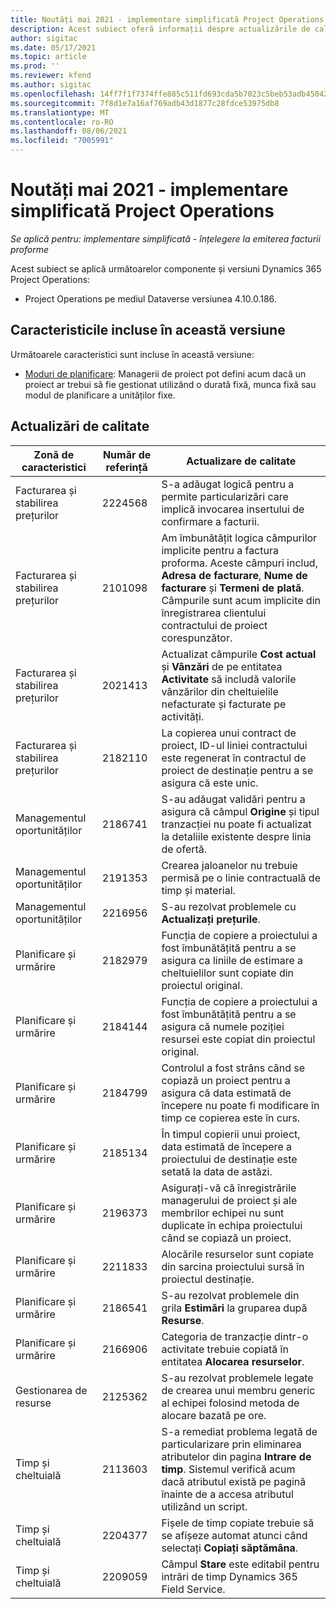 ```yaml
---
title: Noutăți mai 2021 - implementare simplificată Project Operations
description: Acest subiect oferă informații despre actualizările de calitate disponibile în versiunea din mai 2021 a implementării simplificate Project Operations.
author: sigitac
ms.date: 05/17/2021
ms.topic: article
ms.prod: ''
ms.reviewer: kfend
ms.author: sigitac
ms.openlocfilehash: 14ff7f1f7374ffe885c511fd693cda5b7023c5beb53adb45042ddda1e932c93d
ms.sourcegitcommit: 7f8d1e7a16af769adb43d1877c28fdce53975db8
ms.translationtype: MT
ms.contentlocale: ro-RO
ms.lasthandoff: 08/06/2021
ms.locfileid: "7005991"
---
```

# <a name="whats-new-may-2021---project-operations-lite-deployment"></a>Noutăți mai 2021 - implementare simplificată Project Operations

_Se aplică pentru: implementare simplificată - înțelegere la emiterea facturii proforme_

Acest subiect se aplică următoarelor componente și versiuni Dynamics 365 Project Operations:

   - Project Operations pe mediul Dataverse versiunea 4.10.0.186.

## <a name="features-included-in-this-release"></a>Caracteristicile incluse în această versiune

Următoarele caracteristici sunt incluse în această versiune:

- [Moduri de planificare](../../project-management/scheduling-modes.md): Managerii de proiect pot defini acum dacă un proiect ar trebui să fie gestionat utilizând o durată fixă, munca fixă sau modul de planificare a unităților fixe.

## <a name="quality-updates"></a>Actualizări de calitate

| **Zonă de caracteristici** | **Număr de referință** | **Actualizare de calitate** |
| --- | --- | --- |
| Facturarea și stabilirea prețurilor | 2224568 | S-a adăugat logică pentru a permite particularizări care implică invocarea insertului de confirmare a facturii. |
| Facturarea și stabilirea prețurilor | 2101098 | Am îmbunătățit logica câmpurilor implicite pentru a factura proforma. Aceste câmpuri includ, **Adresa de facturare**, **Nume de facturare** și **Termeni de plată**. Câmpurile sunt acum implicite din înregistrarea clientului contractului de proiect corespunzător. |
| Facturarea și stabilirea prețurilor | 2021413 | Actualizat câmpurile **Cost actual** și **Vânzări** de pe entitatea **Activitate** să includă valorile vânzărilor din cheltuielile nefacturate și facturate pe activități. |
| Facturarea și stabilirea prețurilor | 2182110 | La copierea unui contract de proiect, ID-ul liniei contractului este regenerat în contractul de proiect de destinație pentru a se asigura că este unic. |
| Managementul oportunităților | 2186741 | S-au adăugat validări pentru a asigura că câmpul **Origine** și tipul tranzacției nu poate fi actualizat la detaliile existente despre linia de ofertă. |
| Managementul oportunităților | 2191353 | Crearea jaloanelor nu trebuie permisă pe o linie contractuală de timp și material. |
| Managementul oportunităților | 2216956 | S-au rezolvat problemele cu **Actualizați prețurile**. |
| Planificare și urmărire | 2182979 | Funcția de copiere a proiectului a fost îmbunătățită pentru a se asigura ca liniile de estimare a cheltuielilor sunt copiate din proiectul original. |
| Planificare și urmărire | 2184144 | Funcția de copiere a proiectului a fost îmbunătățită pentru a se asigura că numele poziției resursei este copiat din proiectul original. |
| Planificare și urmărire | 2184799 | Controlul a fost strâns când se copiază un proiect pentru a asigura că data estimată de începere nu poate fi modificare în timp ce copierea este în curs. |
| Planificare și urmărire | 2185134 | În timpul copierii unui proiect, data estimată de începere a proiectului de destinație este setată la data de astăzi. |
| Planificare și urmărire | 2196373 | Asigurați-vă că înregistrările managerului de proiect și ale membrilor echipei nu sunt duplicate în echipa proiectului când se copiază un proiect. |
| Planificare și urmărire | 2211833 | Alocările resurselor sunt copiate din sarcina proiectului sursă în proiectul destinație. |
| Planificare și urmărire | 2186541 | S-au rezolvat problemele din grila **Estimări** la gruparea după **Resurse**. |
| Planificare și urmărire | 2166906 | Categoria de tranzacție dintr-o activitate trebuie copiată în entitatea **Alocarea resurselor**. |
| Gestionarea de resurse | 2125362 | S-au rezolvat problemele legate de crearea unui membru generic al echipei folosind metoda de alocare bazată pe ore. |
| Timp și cheltuială | 2113603 | S-a remediat problema legată de particularizare prin eliminarea atributelor din pagina **Intrare de timp**. Sistemul verifică acum dacă atributul există pe pagină înainte de a accesa atributul utilizând un script. |
| Timp și cheltuială | 2204377 | Fișele de timp copiate trebuie să se afișeze automat atunci când selectați **Copiați săptămâna**. |
| Timp și cheltuială | 2209059 | Câmpul **Stare** este editabil pentru intrări de timp Dynamics 365 Field Service. |
